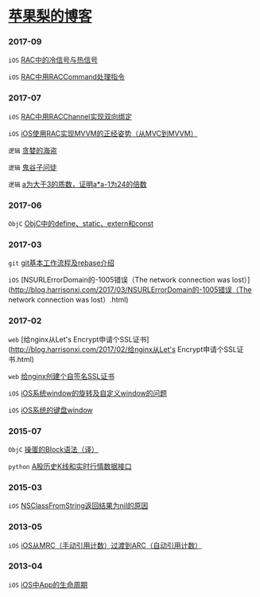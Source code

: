 # [苹果梨的博客](http://blog.harrisonxi.com)

### 2017-09

`iOS` [RAC中的冷信号与热信号](http://blog.harrisonxi.com/2017/09/RAC中的冷信号与热信号.html)

`iOS` [RAC中用RACCommand处理指令](http://blog.harrisonxi.com/2017/09/RAC中用RACCommand处理指令.html)

### 2017-07

`iOS` [RAC中用RACChannel实现双向绑定](http://blog.harrisonxi.com/2017/07/RAC中用RACChannel实现双向绑定.html)

`iOS` [iOS使用RAC实现MVVM的正经姿势（从MVC到MVVM）](http://blog.harrisonxi.com/2017/07/iOS使用RAC实现MVVM的正经姿势（从MVC到MVVM）.html)

`逻辑` [贪婪的海盗](http://blog.harrisonxi.com/2017/07/贪婪的海盗.html)

`逻辑` [鬼谷子问徒](http://blog.harrisonxi.com/2017/07/鬼谷子问徒.html)

`逻辑` [a为大于3的质数，证明a*a-1为24的倍数](http://blog.harrisonxi.com/2017/07/a为大于3的质数，证明a*a-1为24的倍数.html)

### 2017-06

`ObjC` [ObjC中的define、static、extern和const](http://blog.harrisonxi.com/2017/06/ObjC中的define、static、extern和const.html)

### 2017-03

`git` [git基本工作流程及rebase介绍](http://blog.harrisonxi.com/2017/03/git基本工作流程及rebase介绍.html)

`iOS` [NSURLErrorDomain的-1005错误（The network connection was lost）](http://blog.harrisonxi.com/2017/03/NSURLErrorDomain的-1005错误（The network connection was lost）.html)

### 2017-02

`web` [给nginx从Let's Encrypt申请个SSL证书](http://blog.harrisonxi.com/2017/02/给nginx从Let's Encrypt申请个SSL证书.html)

`web` [给nginx创建个自签名SSL证书](http://blog.harrisonxi.com/2017/02/给nginx创建个自签名SSL证书.html)

`iOS` [iOS系统window的旋转及自定义window的问题](http://blog.harrisonxi.com/2017/02/iOS系统window的旋转及自定义window的问题.html)

`iOS` [iOS系统的键盘window](http://blog.harrisonxi.com/2017/02/iOS系统的键盘window.html)

### 2015-07

`ObjC` [操蛋的Block语法（译）](http://blog.harrisonxi.com/2015/07/操蛋的Block语法（译）.html)

`python` [A股历史K线和实时行情数据接口](http://blog.harrisonxi.com/2015/07/A股历史K线和实时行情数据接口.html)

### 2015-03

`iOS` [NSClassFromString返回结果为nil的原因](http://blog.harrisonxi.com/2015/03/NSClassFromString返回结果为nil的原因.html)

### 2013-05

`iOS` [iOS从MRC（手动引用计数）过渡到ARC（自动引用计数）](http://blog.harrisonxi.com/2013/05/iOS从MRC（手动引用计数）过渡到ARC（自动引用计数）.html)

### 2013-04

`iOS` [iOS中App的生命周期](http://blog.harrisonxi.com/2013/04/iOS中App的生命周期.html)
